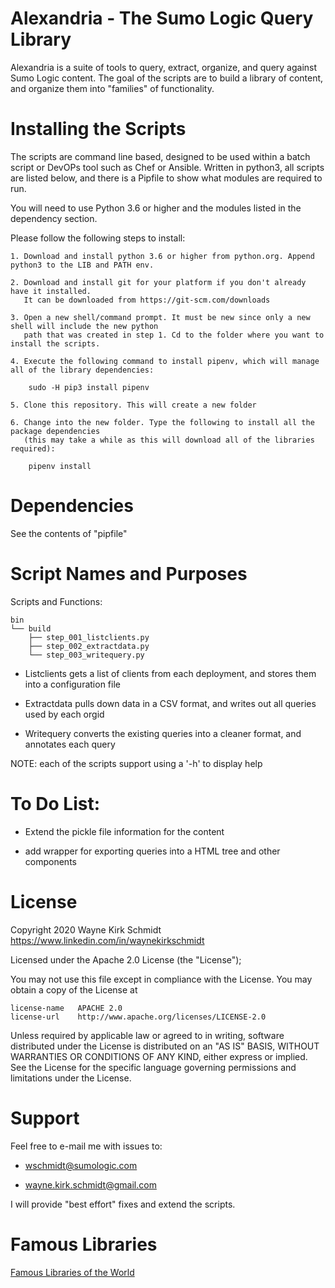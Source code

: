 
Alexandria - The Sumo Logic Query Library
=========================================

Alexandria is a suite of tools to query, extract, organize, and query against Sumo Logic content.
The goal of the scripts are to build a library of content, and organize  them into "families" of functionality.

Installing the Scripts
=======================

The scripts are command line based, designed to be used within a batch script or DevOPs tool such as Chef or Ansible.
Written in python3, all scripts are listed below, and there is a Pipfile to show what modules are required to run.

You will need to use Python 3.6 or higher and the modules listed in the dependency section.  

Please follow the following steps to install:

    1. Download and install python 3.6 or higher from python.org. Append python3 to the LIB and PATH env.

    2. Download and install git for your platform if you don't already have it installed.
       It can be downloaded from https://git-scm.com/downloads
    
    3. Open a new shell/command prompt. It must be new since only a new shell will include the new python 
       path that was created in step 1. Cd to the folder where you want to install the scripts.
    
    4. Execute the following command to install pipenv, which will manage all of the library dependencies:
    
        sudo -H pip3 install pipenv 
 
    5. Clone this repository. This will create a new folder

    6. Change into the new folder. Type the following to install all the package dependencies 
       (this may take a while as this will download all of the libraries required):

        pipenv install
        
Dependencies
============

See the contents of "pipfile"

Script Names and Purposes
=========================

Scripts and Functions:

```
bin
└── build
    ├── step_001_listclients.py
    ├── step_002_extractdata.py
    └── step_003_writequery.py
```
* Listclients gets a list of clients from each deployment, and stores them into a configuration file

* Extractdata pulls down data in a CSV format, and writes out all queries used by each orgid

* Writequery converts the existing queries into a cleaner format, and annotates each query

NOTE: each of the scripts support using a '-h' to display help

To Do List:
===========

* Extend the pickle file information for the content

* add wrapper for exporting queries into a HTML tree and other components

License
=======

Copyright 2020 Wayne Kirk Schmidt
https://www.linkedin.com/in/waynekirkschmidt

Licensed under the Apache 2.0 License (the "License");

You may not use this file except in compliance with the License.
You may obtain a copy of the License at

    license-name   APACHE 2.0
    license-url    http://www.apache.org/licenses/LICENSE-2.0

Unless required by applicable law or agreed to in writing, software
distributed under the License is distributed on an "AS IS" BASIS,
WITHOUT WARRANTIES OR CONDITIONS OF ANY KIND, either express or implied.
See the License for the specific language governing permissions and
limitations under the License.

Support
=======

Feel free to e-mail me with issues to: 

*   wschmidt@sumologic.com

*   wayne.kirk.schmidt@gmail.com

I will provide "best effort" fixes and extend the scripts.

Famous Libraries
================

[Famous Libraries of the World](http://www.mastersinlibraryscience.net/25-most-famous-libraries-of-the-world/)

